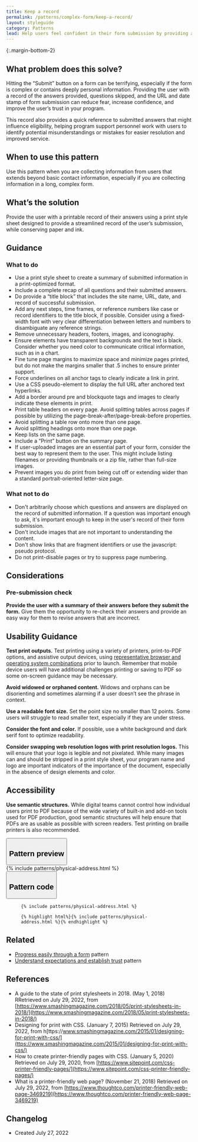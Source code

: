 ```yaml
---
title: Keep a record
permalink: /patterns/complex-form/keep-a-record/
layout: styleguide
category: Patterns
lead: Help users feel confident in their form submission by providing a record to download or print. A printed or downloaded record of their answers provides a reference for future use, and helps users confirm their successful form submission.
---
```



{:.margin-bottom-2}
## What problem does this solve?
Hitting the “Submit” button on a form can be terrifying, especially if the form is complex or contains deeply personal information. Providing the user with a record of the answers provided, questions skipped, and the URL and date stamp of form submission can reduce fear, increase confidence, and improve the user’s trust in your program. 

This record also provides a quick reference to submitted answers that might influence eligibility, helping program support personnel work with users to identify potential misunderstandings or mistakes for easier resolution and improved service.

## When to use this pattern 
Use this pattern when you are collecting information from users that extends beyond basic contact information, especially if you are collecting information in a long, complex form.

## What’s the solution
Provide the user with a printable record of their answers using a print style sheet designed to provide a streamlined record of the user’s submission, while conserving paper and ink.

## Guidance

<div class="grid-row grid-gap-3">
  <div class="tablet:grid-col-5">
    <div class="do-dont">
      <div class="do-dont__do">
      <h3 class="do-dont__heading">What to do</h3>
        <div class="do-dont__content">
          <ul>
            <li>Use a print style sheet to create a summary of submitted information in a print-optimized format.</li>
            <li>Include a complete recap of all questions and their submitted answers.</li>
            <li>Do provide a “title block” that includes the site name, URL, date, and record of successful submission.</li>
            <li>Add any next steps, time frames, or reference numbers like case or record identifiers to the title block, if possible. Consider using a fixed-width font with very clear differentiation between letters and numbers to disambiguate any reference strings.</li>
            <li>Remove unnecessary headers, footers, images, and iconography.</li>
            <li>Ensure elements have transparent backgrounds and the text is black. Consider whether you need color to communicate critical information, such as in a chart.</li>
            <li>Fine tune page margins to maximize space and minimize pages printed, but do not make the margins smaller that .5 inches to ensure printer support.</li>
            <li>Force underlines on all anchor tags to clearly indicate a link in print.</li>
            <li>Use a CSS pseudo-element to display the full URL after anchored text hyperlinks.</li>
            <li>Add a border around pre and blockquote tags and images to clearly indicate these elements in print.</li>
            <li>Print table headers on every page. Avoid splitting tables across pages if possible by utilizing the page-break-after/page-break-before properties.</li>
            <li>Avoid splitting a table row onto more than one page.</li>
            <li>Avoid splitting headings onto more than one page.</li>
            <li>Keep lists on the same page.</li>
            <li>Include a “Print” button on the summary page.</li>
            <li>If user-uploaded images are an essential part of your form, consider the best way to represent them to the user. This might include listing filenames or providing thumbnails or a zip file, rather than full-size images.</li> 
            <li>Prevent images you do print from being cut off or extending wider than a standard portrait-oriented letter-size page.</li>
          </ul> 
        </div>
      </div>
    </div>
  </div>
  <div class="tablet:grid-col-5">
    <div class="do-dont__dont">
    <h3 class="do-dont__heading">What not to do</h3>
      <div class="do-dont__content">
          <ul>
            <li>Don't arbitrarily choose which questions and answers are displayed on the record of submitted information. If a question was important enough to ask, it's important enough to keep in the user's record of their form submission.</li>
            <li>Don't include images that are not important to understanding the content.</li>
            <li>Don't show links that are fragment identifiers or use the javascript: pseudo protocol.</li>
            <li>Do not print-disable pages or try to suppress page numbering.</li>
          </ul>
      </div>
    </div>
  </div>
</div>

## Considerations
### Pre-submission check
<strong>Provide the user with a summary of their answers before they submit the form.</strong> Give them the opportunity to re-check their answers and provide an easy way for them to revise answers that are incorrect.

## Usability Guidance
<strong>Test print outputs.</strong> Test printing using a variety of printers, print-to-PDF options, and assistive output devices, using <a href="https://digital.gov/2013/07/15/digital-metrics-for-federal-agencies/">representative browser and operating system combinations</a> prior to launch. Remember that mobile device users will have additional challenges printing or saving to PDF so some on-screen guidance may be necessary.

<strong>Avoid widowed or orphaned content.</strong> Widows and orphans can be disorienting and sometimes alarming if a user doesn’t see the phrase in context. 

<strong>Use a readable font size.</strong> Set the point size no smaller than 12 points. Some users will struggle to read smaller text, especially if they are under stress. 

<strong>Consider the font and color.</strong> If possible, use a white background and dark serif font to optimize readability. 

<strong>Consider swapping web resolution logos with print resolution logos.</strong> This will ensure that your logo is legible and not pixelated. While many images can and should be stripped in a print style sheet, your program name and logo are important indicators of the importance of the document, especially in the absence of design elements and color.


## Accessibility

<strong>Use semantic structures.</strong> While digital teams cannot control how individual users print to PDF because of the wide variety of built-in and add-on tools used for PDF production, good semantic structures will help ensure that PDFs are as usable as possible with screen readers. Test printing on braille printers is also recommended. 

<div class="usa-accordion usa-accordion--bordered site-accordion-code site-component-preview">
  <button class="usa-accordion__button" aria-controls="accordion-preview-01" aria-expanded="true"><h2 id="pattern-preview">Pattern preview</h2></button>
  <div id="accordion-preview-01" class="usa-accordion__content">
    {% include patterns/physical-address.html %}
  </div>
</div>
<div class="usa-accordion usa-accordion--bordered site-accordion-code site-component-preview">
  <button class="usa-accordion__button" aria-controls="accordion-code-01" aria-expanded="false"><h2 id="pattern-code">Pattern code</h2></button>
  <div id="accordion-code-01" class="usa-accordion__content highlight-code">
    <div class="usa-sr-only">
      <figure class="highlight"><pre><code class="language-html" data-lang="html">{% include patterns/physical-address.html %}</code></pre></figure>
    </div>
    <figure class="highlight"><pre><code class="language-html" data-lang="html">{% highlight html%}{% include patterns/physical-address.html %}{% endhighlight %}</code></pre></figure>
  </div>
</div>

## Related
- <a href="{{ site.baseurl }}/patterns/complex-form/progress-easily/">Progress easily through a form</a> pattern
- <a href="{{ site.baseurl }}/patterns/complex-form/establish-trust/">Understand expectations and establish trust</a> pattern


## References
- A guide to the state of print stylesheets in 2018. (May 1, 2018) RRetrieved on July 29, 2022, from [https://www.smashingmagazine.com/2018/05/print-stylesheets-in-2018/](https://www.smashingmagazine.com/2018/05/print-stylesheets-in-2018/)
- Designing for print with CSS. (January 7, 2015) Retrieved on July 29, 2022, from h[ttps://www.smashingmagazine.com/2015/01/designing-for-print-with-css/](ttps://www.smashingmagazine.com/2015/01/designing-for-print-with-css/)
- How to create printer-friendly pages with CSS. (January 5, 2020) Retrieved on July 29, 2020, from [https://www.sitepoint.com/css-printer-friendly-pages/](https://www.sitepoint.com/css-printer-friendly-pages/) 
- What is a printer-friendly web page? (November 21, 2018) Retrieved on July 29, 2022, from [https://www.thoughtco.com/printer-friendly-web-page-3469219](https://www.thoughtco.com/printer-friendly-web-page-3469219)


## Changelog
- Created July 27, 2022


